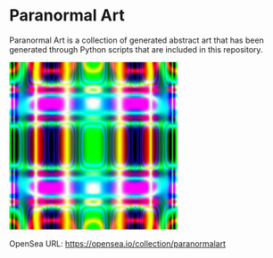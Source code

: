 # Paranormal Art

Paranormal Art is a collection of generated abstract art that has been generated through Python scripts that are included in this repository.<br>

![alt tag](https://raw.githubusercontent.com/tsiampos/paranormalart/master/SCREENSHOT.jpg)

OpenSea URL: https://opensea.io/collection/paranormalart
